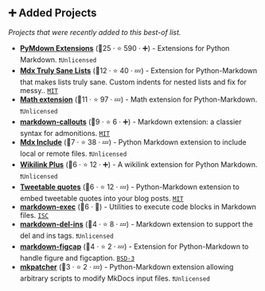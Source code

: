 ## ➕ Added Projects

_Projects that were recently added to this best-of list._

- <b><a href="https://github.com/facelessuser/pymdown-extensions">PyMdown Extensions</a></b> (🥇25 ·  ⭐ 590 · ➕) - Extensions for Python Markdown. <code>❗Unlicensed</code> <code><img src="https://cdn.icon-icons.com/icons2/1459/PNG/512/2799201-jigsaw-processing_99781.png" style="display:inline;" width="13" height="13"></code>
- <b><a href="https://github.com/radude/mdx_truly_sane_lists">Mdx Truly Sane Lists</a></b> (🥇12 ·  ⭐ 40 · 💤) - Extension for Python-Markdown that makes lists truly sane. Custom indents for nested lists and fix for messy.. <code><a href="http://bit.ly/34MBwT8">MIT</a></code> <code><img src="https://cdn.icon-icons.com/icons2/1459/PNG/512/2799201-jigsaw-processing_99781.png" style="display:inline;" width="13" height="13"></code>
- <b><a href="https://github.com/mitya57/python-markdown-math">Math extension</a></b> (🥈11 ·  ⭐ 97 · 💤) - Math extension for Python-Markdown. <code>❗Unlicensed</code> <code><img src="https://cdn.icon-icons.com/icons2/1459/PNG/512/2799201-jigsaw-processing_99781.png" style="display:inline;" width="13" height="13"></code>
- <b><a href="https://github.com/oprypin/markdown-callouts">markdown-callouts</a></b> (🥈9 ·  ⭐ 6 · ➕) - Markdown extension: a classier syntax for admonitions. <code><a href="http://bit.ly/34MBwT8">MIT</a></code> <code><img src="https://cdn.icon-icons.com/icons2/1459/PNG/512/2799201-jigsaw-processing_99781.png" style="display:inline;" width="13" height="13"></code>
- <b><a href="https://github.com/neurobin/mdx_include">Mdx Include</a></b> (🥈7 ·  ⭐ 38 · 💤) - Python Markdown extension to include local or remote files. <code>❗Unlicensed</code> <code><img src="https://cdn.icon-icons.com/icons2/1459/PNG/512/2799201-jigsaw-processing_99781.png" style="display:inline;" width="13" height="13"></code>
- <b><a href="https://github.com/neurobin/mdx_wikilink_plus">Wikilink Plus</a></b> (🥉6 ·  ⭐ 12 · ➕) - A wikilink extension for Python Markdown. <code>❗Unlicensed</code> <code><img src="https://cdn.icon-icons.com/icons2/1459/PNG/512/2799201-jigsaw-processing_99781.png" style="display:inline;" width="13" height="13"></code>
- <b><a href="https://github.com/max-arnold/markdown-tweetable">Tweetable quotes</a></b> (🥉6 ·  ⭐ 12 · 💤) - Python-Markdown extension to embed tweetable quotes into your blog posts. <code><a href="http://bit.ly/34MBwT8">MIT</a></code> <code><img src="https://cdn.icon-icons.com/icons2/1459/PNG/512/2799201-jigsaw-processing_99781.png" style="display:inline;" width="13" height="13"></code>
- <b><a href="https://github.com/pawamoy/markdown-exec">markdown-exec</a></b> (🥉6 · 🐣) - Utilities to execute code blocks in Markdown files. <code><a href="http://bit.ly/3hkKRql">ISC</a></code> <code><img src="https://cdn.icon-icons.com/icons2/1459/PNG/512/2799201-jigsaw-processing_99781.png" style="display:inline;" width="13" height="13"></code>
- <b><a href="https://github.com/honzajavorek/markdown-del-ins">markdown-del-ins</a></b> (🥉4 ·  ⭐ 8 · 💤) - Markdown extension to support the del and ins tags. <code>❗Unlicensed</code> <code><img src="https://cdn.icon-icons.com/icons2/1459/PNG/512/2799201-jigsaw-processing_99781.png" style="display:inline;" width="13" height="13"></code>
- <b><a href="https://github.com/funk1d/markdown-figcap">markdown-figcap</a></b> (🥉4 ·  ⭐ 2 · 💤) - Extension for Python-Markdown to handle figure and figcaption. <code><a href="http://bit.ly/3aKzpTv">BSD-3</a></code> <code><img src="https://cdn.icon-icons.com/icons2/1459/PNG/512/2799201-jigsaw-processing_99781.png" style="display:inline;" width="13" height="13"></code>
- <b><a href="https://github.com/ofek/mkpatcher">mkpatcher</a></b> (🥉3 ·  ⭐ 2 · 💤) - Python-Markdown extension allowing arbitrary scripts to modify MkDocs input files. <code>❗Unlicensed</code> <code><img src="https://cdn.icon-icons.com/icons2/1459/PNG/512/2799201-jigsaw-processing_99781.png" style="display:inline;" width="13" height="13"></code>

